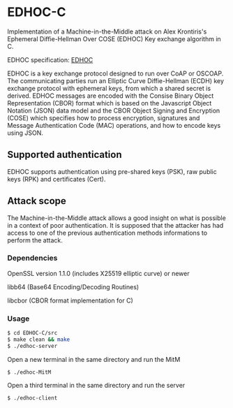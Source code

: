 # EDHOC-C
Implementation of a Machine-in-the-Middle attack on Alex Krontiris's Ephemeral Diffie-Hellman Over COSE (EDHOC) Key exchange algorithm in C.

EDHOC specification: [EDHOC](https://datatracker.ietf.org/doc/draft-selander-ace-cose-ecdhe/)

EDHOC is a key exchange protocol designed to run over CoAP or OSCOAP. The communicating parties run an Elliptic Curve Diffie-Hellman (ECDH) key exchange protocol with ephemeral keys, from which a shared secret is derived. EDHOC messages are encoded with the Consise Binary Object Representation (CBOR) format which is based on the Javascript Object Notation (JSON) data model and the CBOR Object Signing and Encryption (COSE) which specifies how to process encryption, signatures and Message Authentication Code (MAC) operations, and how to encode keys using JSON. 

## Supported authentication
EDHOC supports authentication using pre-shared keys (PSK), raw public keys (RPK) and certificates (Cert).

## Attack scope
The Machine-in-the-Middle attack allows a good insight on what is possible in a context of poor authentication. It is supposed that the attacker has had access to one of the previous authentication methods informations to perform the attack.

### Dependencies
OpenSSL version 1.1.0 (includes X25519 elliptic curve) or newer

libb64 (Base64 Encoding/Decoding Routines)

libcbor (CBOR format implementation for C)

### Usage
```sh
$ cd EDHOC-C/src
$ make clean && make
$ ./edhoc-server
```
Open a new terminal in the same directory and run the MitM
```
$ ./edhoc-MitM
```
Open a third terminal in the same directory and run the server
```
$ ./edhoc-client
```

